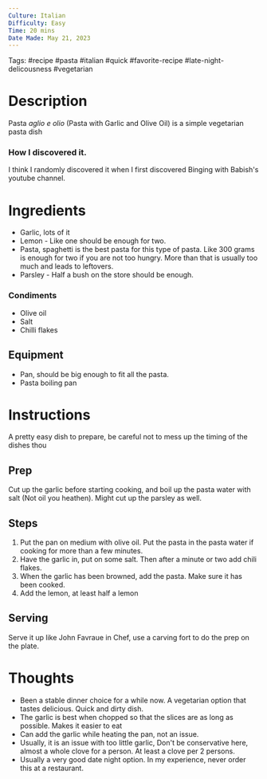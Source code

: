 ```yaml
---
Culture: Italian
Difficulty: Easy
Time: 20 mins
Date Made: May 21, 2023 
---
```

Tags: #recipe #pasta #italian #quick #favorite-recipe #late-night-delicousness #vegetarian

# Description
Pasta *aglio e olio* (Pasta with Garlic and Olive Oil) is a simple vegetarian pasta dish
### How I discovered it. 
I think I randomly discovered it when I first discovered Binging with Babish's youtube channel. 


# Ingredients

* Garlic, lots of it
* Lemon - Like one should be enough for two. 
* Pasta, spaghetti is the best pasta for this type of pasta. Like 300 grams is enough for two if you are not too hungry. More than that is usually too much and leads to leftovers. 
* Parsley - Half a bush on the store should be enough.
### Condiments
* Olive oil
* Salt
* Chilli flakes
## Equipment 
* Pan, should be big enough to fit all the pasta. 
* Pasta boiling pan


# Instructions
A pretty easy dish to prepare, be careful not to mess up the timing of the dishes thou 
## Prep
Cut up the garlic before starting cooking, and boil up the pasta water with salt (Not oil you heathen). Might cut up the parsley as well. 

## Steps

1. Put the pan on medium with olive oil. Put the pasta in the pasta water if cooking for more than a few minutes. 
2. Have the garlic in, put on some salt. Then after a minute or two add chili flakes. 
3. When the garlic has been browned, add the pasta. Make sure it has been cooked. 
4. Add the lemon, at least half a lemon

## Serving 
Serve it up like John Favraue in Chef, use a carving fort to do the prep on the plate. 

# Thoughts

- Been a stable dinner choice for a while now. A vegetarian option that tastes delicious. Quick and dirty dish.
- The garlic is best when chopped so that the slices are as long as possible. Makes it easier to eat
- Can add the garlic while heating the pan, not an issue. 
- Usually, it is an issue with too little garlic, Don't be conservative here, almost a whole clove for a person. At least a clove per 2 persons. 
- Usually a very good date night option. In my experience, never order this at a restaurant. 
